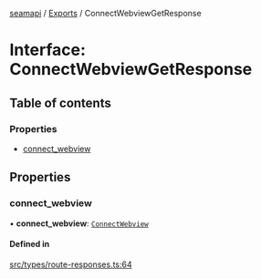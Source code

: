 [seamapi](../README.md) / [Exports](../modules.md) / ConnectWebviewGetResponse

# Interface: ConnectWebviewGetResponse

## Table of contents

### Properties

- [connect\_webview](ConnectWebviewGetResponse.md#connect_webview)

## Properties

### connect\_webview

• **connect\_webview**: [`ConnectWebview`](ConnectWebview.md)

#### Defined in

[src/types/route-responses.ts:64](https://github.com/seamapi/javascript/blob/main/src/types/route-responses.ts#L64)
